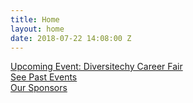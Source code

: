 ```yaml
---
title: Home
layout: home
date: 2018-07-22 14:08:00 Z
---
```


<div class="container-fluid">
  <div class="row">
    <div class="col-md-6">
      <div>
        <a href="" class="btn btn-default btn-lg">Upcoming Event: Diversitechy Career Fair</a>
      </div>
    </div>
    <div class="col-md-6">
      <div>
        <a href="{{ "/events" | absolute_url }}" class="btn btn-default btn-lg">See Past Events</a>
      </div>
    </div>
  </div>

  <div class="row">
    <div class="col-md-12">
      <div>
        <a href="{{ "/sponsors" | absolute_url }}" class="btn btn-default btn-lg">Our Sponsors</a>
      </div>
    </div>
  </div>
</div>
